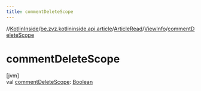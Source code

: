```yaml
---
title: commentDeleteScope
---
```

//[KotlinInside](../../../../index.html)/[be.zvz.kotlininside.api.article](../../index.html)/[ArticleRead](../index.html)/[ViewInfo](index.html)/[commentDeleteScope](comment-delete-scope.html)



# commentDeleteScope



[jvm]\
val [commentDeleteScope](comment-delete-scope.html): [Boolean](https://kotlinlang.org/api/latest/jvm/stdlib/kotlin/-boolean/index.html)





